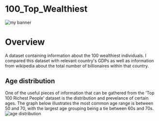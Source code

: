 # 100_Top_Wealthiest
<img src='https://user-images.githubusercontent.com/47340620/202580305-e7137a1b-e280-42b6-a99a-6ebde735be1d.jpg' alt='my
banner'>
<h1><b>Overview</b></h1>
<p>A dataset containing information about the 100 wealthiest individuals. I compared this dataset with relevant country's 
GDPs as well as information from wikipedia about the total number of billionaires within that country.</p>

<h2><b>Age distribution</b></h2>
One of the useful pieces of information that can be gathered from the 'Top 100 Richest People' dataset is the distribution and prevelance of certain ages. The graph below illustrates the most common age range is between 50 and 70, with the largest age grouping being a tie between 60s and 70s. 
<img src='https://user-images.githubusercontent.com/47340620/202586313-ae8a3c98-a1c5-4281-b991-f5ab65e932d3.png' alt='age distribution'>
